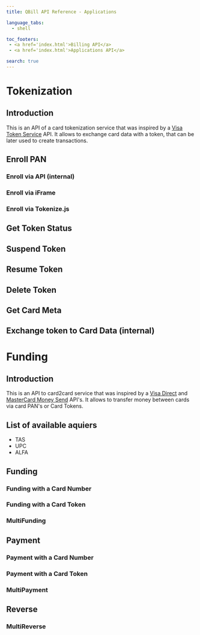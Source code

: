 ```yaml
---
title: QBill API Reference - Applications

language_tabs:
  - shell

toc_footers:
 - <a href='index.html'>Billing API</a>
 - <a href='index.html'>Applications API</a>

search: true
---
```



# Tokenization

## Introduction

This is an API of a card tokenization service that was inspired by a [Visa Token Service](https://developer.visa.com/products/vts/reference#vts__vts____provision_token) API. It allows to exchange card data with a token, that can be later used to create transactions.

## Enroll PAN

### Enroll via API (internal)

### Enroll via iFrame

### Enroll via Tokenize.js

## Get Token Status

## Suspend Token

## Resume Token

## Delete Token

## Get Card Meta

## Exchange token to Card Data (internal)

# Funding

## Introduction

This is an API to card2card service that was inspired by a [Visa Direct](https://developer.visa.com/products/visa_direct/reference#visa_direct__funds_transfer__v1__pullfunds) and [MasterCard Money Send](https://developer.mastercard.com/portal/display/api/MoneySend) API's. It allows to transfer money between cards via card PAN's or Card Tokens.

## List of available aquiers

- TAS
- UPC
- ALFA

## Funding

### Funding with a Card Number

### Funding with a Card Token

### MultiFunding

## Payment

### Payment with a Card Number

### Payment with a Card Token

### MultiPayment

## Reverse

### MultiReverse
